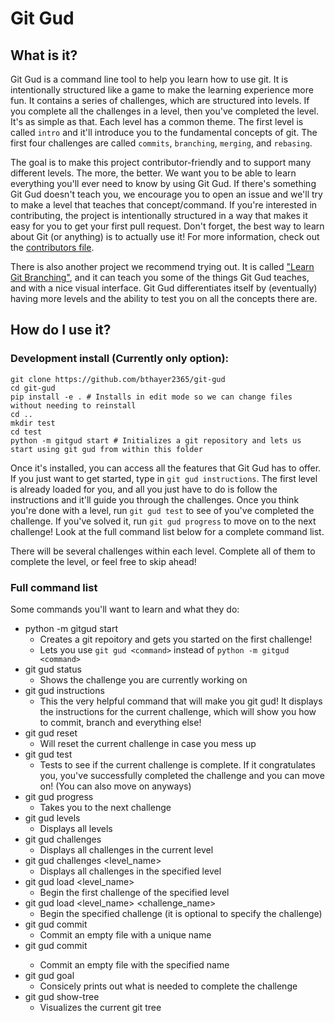 # Git Gud
## What is it?
Git Gud is a command line tool to help you learn how to use git. It is intentionally structured like a game to make the learning experience more fun. It contains a series of challenges, which are structured into levels. If you complete all the challenges in a level, then you've completed the level. It's as simple as that. Each level has a common theme. The first level is called `intro` and it'll introduce you to the fundamental concepts of git. The first four challenges are called `commits`, `branching`, `merging`, and `rebasing`.

The goal is to make this project contributor-friendly and to support many different levels. The more, the better. We want you to be able to learn everything you'll ever need to know by using Git Gud. If there's something Git Gud doesn't teach you, we encourage you to open an issue and we'll try to make a level that teaches that concept/command. If you're interested in contributing, the project is intentionally structured in a way that makes it easy for you to get your first pull request. Don't forget, the best way to learn about Git (or anything) is to actually use it! For more information, check out the [contributors file](https://github.com/bthayer2365/git-gud/blob/master/CONTRIBUTING.md). 

There is also another project we recommend trying out. It is called ["Learn Git Branching"](https://learngitbranching.js.org), and it can teach you some of the things Git Gud teaches, and with a nice visual interface. Git Gud differentiates itself by (eventually) having more levels and the ability to test you on all the concepts there are.

## How do I use it?
### Development install (Currently only option):  
```
git clone https://github.com/bthayer2365/git-gud
cd git-gud
pip install -e . # Installs in edit mode so we can change files without needing to reinstall
cd ..
mkdir test
cd test
python -m gitgud start # Initializes a git repository and lets us start using git gud from within this folder
```

Once it's installed, you can access all the features that Git Gud has to offer. If you just want to get started, type in `git gud instructions`. The first level is already loaded for you, and all you just have to do is follow the instructions and it'll guide you through the challenges. Once you think you're done with a level, run `git gud test` to see of you've completed the challenge. If you've solved it, run `git gud progress` to move on to the next challenge! Look at the full command list below for a complete command list.

There will be several challenges within each level. Complete all of them to complete the level, or feel free to skip ahead!


### Full command list
Some commands you'll want to learn and what they do:
* python -m gitgud start 
  * Creates a git repoitory and gets you started on the first challenge!
  * Lets you use `git gud <command>` instead of `python -m gitgud <command>`
* git gud status
  * Shows the challenge you are currently working on
* git gud instructions
  * This the very helpful command that will make you git gud! It displays the instructions for the current challenge, which will show you how to commit, branch and everything else!
* git gud reset
  * Will reset the current challenge in case you mess up
* git gud test
  * Tests to see if the current challenge is complete. If it congratulates you, you've successfully completed the challenge and you can move on! (You can also move on anyways)
* git gud progress
  * Takes you to the next challenge
* git gud levels
  * Displays all levels
* git gud challenges
  * Displays all challenges in the current level
* git gud challenges <level_name>
  * Displays all challenges in the specified level
* git gud load <level_name>
  * Begin the first challenge of the specified level
* git gud load <level_name> <challenge_name>
  * Begin the specified challenge (it is optional to specify the challenge)
* git gud commit
  * Commit an empty file with a unique name
* git gud commit <name>
  * Commit an empty file with the specified name
* git gud goal
  * Consicely prints out what is needed to complete the challenge
* git gud show-tree
  * Visualizes the current git tree
